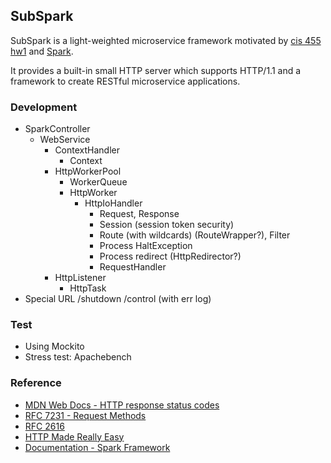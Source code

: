 ## SubSpark

SubSpark is a light-weighted microservice framework motivated by [cis 455 hw1](https://www.cis.upenn.edu/~cis455/assignments.html) and [Spark](http://sparkjava.com/). 

It provides a built-in small HTTP server which supports HTTP/1.1 and a framework to create RESTful microservice applications.

### Development

* SparkController
  * WebService
    * ContextHandler
      * Context
    * HttpWorkerPool
      * WorkerQueue
      * HttpWorker
        * HttpIoHandler
          * Request, Response
          * Session (session token security)
          * Route (with wildcards) (RouteWrapper?), Filter
          * Process HaltException
          * Process redirect (HttpRedirector?)
          * RequestHandler
    * HttpListener
      * HttpTask
* Special URL /shutdown /control (with err log)

### Test

- Using Mockito
- Stress test: Apachebench

### Reference

- [MDN Web Docs - HTTP response status codes](https://developer.mozilla.org/en-US/docs/Web/HTTP/Status)
- [RFC 7231 - Request Methods](https://greenbytes.de/tech/webdav/rfc7231.html#methods)
- [RFC 2616](https://datatracker.ietf.org/doc/html/rfc2616)
- [HTTP Made Really Easy](https://jmarshall.com/easy/http/)
- [Documentation - Spark Framework](https://sparkjava.com/documentation)